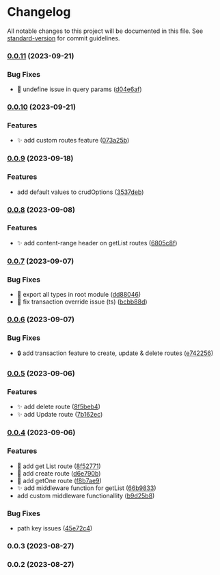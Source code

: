 # Changelog

All notable changes to this project will be documented in this file. See [standard-version](https://github.com/conventional-changelog/standard-version) for commit guidelines.

### [0.0.11](https://github.com/doralteres/express-sequelize-autocrud/compare/v0.0.10...v0.0.11) (2023-09-21)


### Bug Fixes

* :bug: undefine issue in query params ([d04e6af](https://github.com/doralteres/express-sequelize-autocrud/commit/d04e6af597881d4b35496738739cc0f2e12f1419))

### [0.0.10](https://github.com/doralteres/express-sequelize-autocrud/compare/v0.0.9...v0.0.10) (2023-09-21)


### Features

* :sparkles: add custom routes feature ([073a25b](https://github.com/doralteres/express-sequelize-autocrud/commit/073a25bc71b26db06ca0a59733ab5865d72519e0))

### [0.0.9](https://github.com/doralteres/express-sequelize-autocrud/compare/v0.0.8...v0.0.9) (2023-09-18)


### Features

* add default values to crudOptions ([3537deb](https://github.com/doralteres/express-sequelize-autocrud/commit/3537deb997522a39bbbd8f8f491b84406e981ef0))

### [0.0.8](https://github.com/doralteres/express-sequelize-autocrud/compare/v0.0.7...v0.0.8) (2023-09-08)


### Features

* :sparkles: add content-range header on getList routes ([6805c8f](https://github.com/doralteres/express-sequelize-autocrud/commit/6805c8f279df248e11f387d8c9ea9e8f18c93ea0))

### [0.0.7](https://github.com/doralteres/express-sequelize-autocrud/compare/v0.0.6...v0.0.7) (2023-09-07)


### Bug Fixes

* :bug: export all types in root module ([dd88046](https://github.com/doralteres/express-sequelize-autocrud/commit/dd880467f7ef6b8f286084596e9f6f10a082582b))
* :bug: fix transaction override issue (ts) ([bcbb88d](https://github.com/doralteres/express-sequelize-autocrud/commit/bcbb88dea71a14866537607222cb6720c256ac2d))

### [0.0.6](https://github.com/doralteres/express-sequelize-autocrud/compare/v0.0.5...v0.0.6) (2023-09-07)


### Bug Fixes

* :lock: add transaction feature to create, update & delete routes ([e742256](https://github.com/doralteres/express-sequelize-autocrud/commit/e742256a1416d010f3cc658cd4717352d2cc2dec))

### [0.0.5](https://github.com/doralteres/express-sequelize-autocrud/compare/v0.0.4...v0.0.5) (2023-09-06)


### Features

* :sparkles: add delete route ([8f5beb4](https://github.com/doralteres/express-sequelize-autocrud/commit/8f5beb4cb06f0630e9d767b08c40b3b4910877fa))
* :sparkles: add Update route ([7b162ec](https://github.com/doralteres/express-sequelize-autocrud/commit/7b162ecb0334496cecc02c3ee54fccab00f1ecc0))

### [0.0.4](https://github.com/doralteres/express-sequelize-autocrud/compare/v0.0.3...v0.0.4) (2023-09-06)


### Features

* :lipstick: add get List route ([8f52771](https://github.com/doralteres/express-sequelize-autocrud/commit/8f527715244bebe3c1badd910ecf3a12817bfafa))
* :rocket: add create route ([d6e790b](https://github.com/doralteres/express-sequelize-autocrud/commit/d6e790b62143de6556689ec23b9943d291d99bcd))
* :rocket: add getOne route ([f8b7ae9](https://github.com/doralteres/express-sequelize-autocrud/commit/f8b7ae9d9b161c73c58c03f533ea849cd7ff23bd))
* :sparkles: add middleware function for getList ([66b9833](https://github.com/doralteres/express-sequelize-autocrud/commit/66b9833c18aa75fe5eba66262cf20f78db27a06e))
* add custom middleware functionallity ([b9d25b8](https://github.com/doralteres/express-sequelize-autocrud/commit/b9d25b8d079d7425600443f01280b85289ccf26d))


### Bug Fixes

* path key issues ([45e72c4](https://github.com/doralteres/express-sequelize-autocrud/commit/45e72c45934a1e154d9e96df351ca9db0626135c))

### 0.0.3 (2023-08-27)

### 0.0.2 (2023-08-27)

